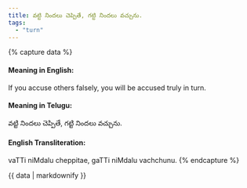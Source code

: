 ```yaml
---
title: వట్టి నిందలు చెప్పితే, గట్టి నిందలు వచ్చును.
tags:
  - "turn"
---
```


{% capture data %}
#### Meaning in English:
If you accuse others falsely, you will be accused truly in turn.

#### Meaning in Telugu:
వట్టి నిందలు చెప్పితే, గట్టి నిందలు వచ్చును.

#### English Transliteration:
vaTTi niMdalu cheppitae, gaTTi niMdalu vachchunu.
{% endcapture %}

{{ data | markdownify }}

